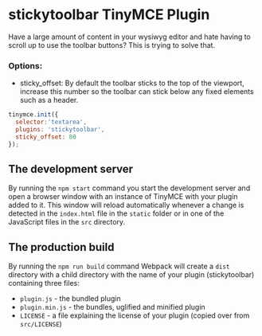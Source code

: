 # stickytoolbar TinyMCE Plugin

Have a large amount of content in your wysiwyg editor and hate having to scroll up to use the toolbar buttons? This is trying to solve that.

### Options:
- sticky_offset: By default the toolbar sticks to the top of the viewport, increase this number so the toolbar can stick below any fixed elements such as a header.

```js
tinymce.init({
  selector:'textarea',
  plugins: 'stickytoolbar',
  sticky_offset: 80
});
```

## The development server

By running the `npm start` command you start the development server and open a browser window with an instance of TinyMCE with your plugin added to it. This window will reload automatically whenever a change is detected in the `index.html` file in the `static` folder or in one of the JavaScript files in the `src` directory.

## The production build

By running the `npm run build` command Webpack will create a `dist` directory with a child directory with the name of your plugin (stickytoolbar) containing three files:

* `plugin.js` - the bundled plugin
* `plugin.min.js` - the bundles, uglified and minified plugin
* `LICENSE` - a file explaining the license of your plugin (copied over from `src/LICENSE`)
